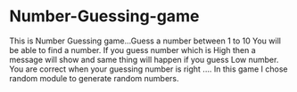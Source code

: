 # Number-Guessing-game
This is Number Guessing game...Guess a number between 1 to 10
You will be able to find a number.
If you guess number which is High then a message will show and same thing will happen if you guess Low number.
You are correct when your guessing number is right
....
In this game I chose random module to generate random numbers.
